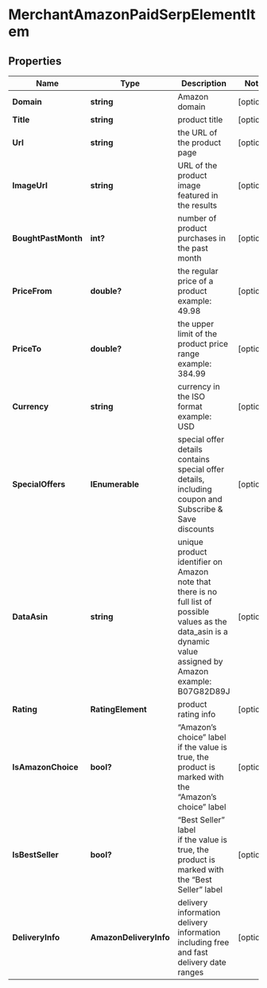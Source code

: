 # MerchantAmazonPaidSerpElementItem


## Properties

| Name | Type | Description | Notes |
|------------ | ------------- | ------------- | -------------|
**Domain** | **string** | Amazon domain |[optional]|
**Title** | **string** | product title |[optional]|
**Url** | **string** | the URL of the product page |[optional]|
**ImageUrl** | **string** | URL of the product image featured in the results |[optional]|
**BoughtPastMonth** | **int?** | number of product purchases in the past month |[optional]|
**PriceFrom** | **double?** | the regular price of a product<br>example:<br>49.98 |[optional]|
**PriceTo** | **double?** | the upper limit of the product price range<br>example:<br>384.99 |[optional]|
**Currency** | **string** | currency in the ISO format<br>example:<br>USD |[optional]|
**SpecialOffers** | **IEnumerable<string>** | special offer details<br>contains special offer details, including coupon and Subscribe & Save discounts |[optional]|
**DataAsin** | **string** | unique product identifier on Amazon<br>note that there is no full list of possible values as the data_asin is a dynamic value assigned by Amazon<br>example:<br>B07G82D89J |[optional]|
**Rating** | **RatingElement** | product rating info |[optional]|
**IsAmazonChoice** | **bool?** | “Amazon’s choice” label<br>if the value is true, the product is marked with the “Amazon’s choice” label |[optional]|
**IsBestSeller** | **bool?** | “Best Seller” label<br>if the value is true, the product is marked with the “Best Seller” label |[optional]|
**DeliveryInfo** | **AmazonDeliveryInfo** | delivery information<br>delivery information including free and fast delivery date ranges |[optional]|